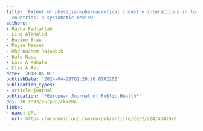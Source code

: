 ```yaml
---
title: 'Extent of physician–pharmaceutical industry interactions in low- and middle-income
  countries: a systematic review'
authors:
- Racha Fadlallah
- Lina Alkhaled
- Hneine Brax
- Mayse Nasser
- Mhd Hashem Rajabbik
- Hala Nass
- Lara A Kahale
- Elie A Akl
date: '2018-04-01'
publishDate: '2024-04-28T02:28:20.816220Z'
publication_types:
- article-journal
publication: '*European Journal of Public Health*'
doi: 10.1093/eurpub/ckx204
links:
- name: URL
  url: https://academic.oup.com/eurpub/article/28/2/224/4641870
---
```

